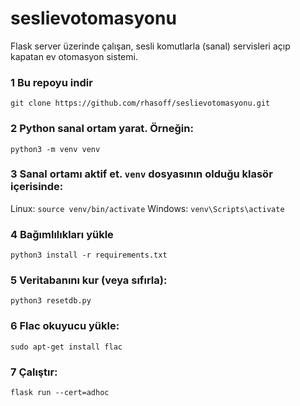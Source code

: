 # seslievotomasyonu
Flask server üzerinde çalışan, sesli komutlarla (sanal) servisleri açıp kapatan ev otomasyon sistemi.


### 1 Bu repoyu indir
`git clone https://github.com/rhasoff/seslievotomasyonu.git`

### 2 Python sanal ortam yarat. Örneğin:
`python3 -m venv venv`

### 3 Sanal ortamı aktif et. `venv` dosyasının olduğu klasör içerisinde:
Linux:
`source venv/bin/activate`
Windows: 
`venv\Scripts\activate`

### 4 Bağımlılıkları yükle
`python3 install -r requirements.txt`

### 5 Veritabanını kur (veya sıfırla):
`python3 resetdb.py`

### 6 Flac okuyucu yükle:
`sudo apt-get install flac`


### 7 Çalıştır:
`flask run --cert=adhoc`

